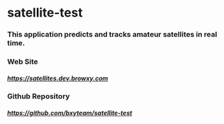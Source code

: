 # satellite-test

### This application predicts and tracks amateur satellites in real time.


### Web Site

##### https://satellites.dev.browxy.com

### Github Repository

##### https://github.com/bxyteam/satellite-test
